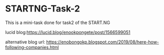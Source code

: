 # STARTNG-Task-2
This is a mini-task done for task2 of the START.NG 

lucid blog:https://lucid.blog/enookpongete/post/1566599051

alternative blog url: https://enobongokp.blogspot.com/2019/08/here-how-following-companies.html
